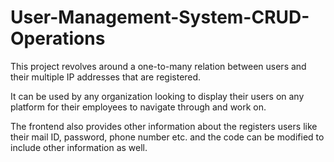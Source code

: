 # User-Management-System-CRUD-Operations

This project revolves around a one-to-many relation between users and their multiple IP addresses that are registered.

It can be used by any organization looking to display their users on any platform for their employees to navigate through and work on.

The frontend also provides other information about the registers users like their mail ID, password, phone number etc. and the code can be modified to include other information as well.

